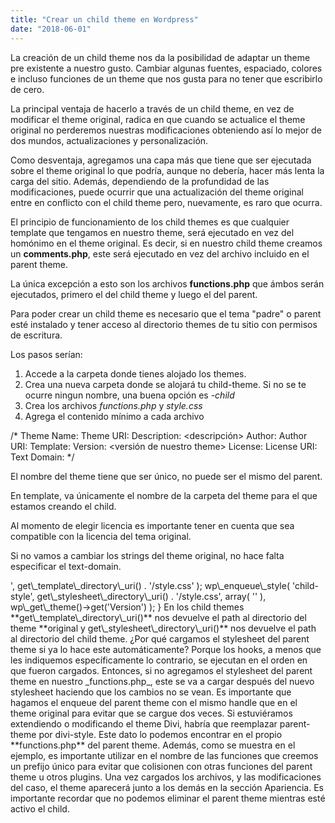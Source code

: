 ```yaml
---
title: "Crear un child theme en Wordpress"
date: "2018-06-01"
---
```


La creación de un child theme nos da la posibilidad de adaptar un theme pre existente a nuestro gusto. Cambiar algunas fuentes, espaciado, colores e incluso funciones de un theme que nos gusta para no tener que escribirlo de cero.

La principal ventaja de hacerlo a través de un child theme, en vez de modificar el theme original, radica en que cuando se actualice el theme original no perderemos nuestras modificaciones obteniendo así lo mejor de dos mundos, actualizaciones y personalización.

Como desventaja, agregamos una capa más que tiene que ser ejecutada sobre el theme original lo que podría, aunque no debería, hacer más lenta la carga del sitio. Además, dependiendo de la profundidad de las modificaciones, puede ocurrir que una actualización del theme original entre en conflicto con el child theme pero, nuevamente, es raro que ocurra.

El principio de funcionamiento de los child themes es que cualquier template que tengamos en nuestro theme, será ejecutado en vez del homónimo en el theme original. Es decir, si en nuestro child theme creamos un **comments.php**, este será ejecutado en vez del archivo incluido en el parent theme.

La única excepción a esto son los archivos **functions.php** que ámbos serán ejecutados, primero el del child theme y luego el del parent.

Para poder crear un child theme es necesario que el tema "padre" o parent esté instalado y tener acceso al directorio themes de tu sitio con permisos de escritura.

Los pasos serían:

1. Accede a la carpeta donde tienes alojado los themes.
2. Crea una nueva carpeta donde se alojará tu child-theme. Si no se te ocurre ningun nombre, una buena opción es _<nombre del theme original>-child_
3. Crea los archivos _functions.php_ y _style.css_
4. Agrega el contenido mínimo a cada archivo

/\*
 Theme Name:   <nombre de nuestro theme>
 Theme URI:    <url>
 Description:  <descripción>
 Author:       <autor>
 Author URI:   <url-autor>
 Template:     <nombre de la carpeta del theme padre>
 Version:      <versión de nuestro theme>
 License:      <licencia>
 License URI:  <url de la licencia>
 Text Domain:  <text domain>
\*/

El nombre del theme tiene que ser único, no puede ser el mismo del parent.

En template, va únicamente el nombre de la carpeta del theme para el que estamos creando el child.

Al momento de elegir licencia es importante tener en cuenta que sea compatible con la licencia del tema original.

Si no vamos a cambiar los strings del theme original, no hace falta especificar el text-domain.

<?php
add\_action( 'wp\_enqueue\_scripts', 'my\_theme\_enqueue\_styles' );
function my\_theme\_enqueue\_styles() {
    wp\_enqueue\_style( '<parent-theme>', get\_template\_directory\_uri() . '/style.css' );
 
    wp\_enqueue\_style( 'child-style',
        get\_stylesheet\_directory\_uri() . '/style.css',
        array( '<parent-theme>' ),
        wp\_get\_theme()->get('Version')
    );
}

En los child themes **get\_template\_directory\_uri()** nos devuelve el path al directorio del theme **original y get\_stylesheet\_directory\_uri()** nos devuelve el path al directorio del child theme.

¿Por qué cargamos el stylesheet del parent theme si ya lo hace este automáticamente? Porque los hooks, a menos que les indiquemos específicamente lo contrario, se ejecutan en el orden en que fueron cargados. Entonces, si no agregamos el stylesheet del parent theme en nuestro _functions.php_, este se va a cargar después del nuevo stylesheet haciendo que los cambios no se vean.

Es importante que hagamos el enqueue del parent theme con el mismo handle que en el theme original para evitar que se cargue dos veces. Si estuviéramos extendiendo o modificando el theme Divi, habría que reemplazar parent-theme por divi-style. Este dato lo podemos encontrar en el propio **functions.php** del parent theme.

Además, como se muestra en el ejemplo, es importante utilizar en el nombre de las funciones que creemos un prefijo único para evitar que colisionen con otras funciones del parent theme u otros plugins.

Una vez cargados los archivos, y las modificaciones del caso, el theme aparecerá junto a los demás en la sección Apariencia. Es importante recordar que no podemos eliminar el parent theme mientras esté activo el child.

